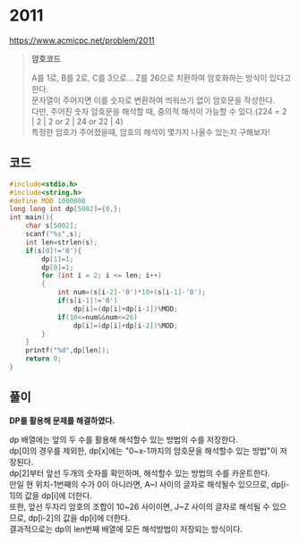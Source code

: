 # 2011
https://www.acmicpc.net/problem/2011
> **<p>암호코드</p>**
> A를 1로, B를 2로, C를 3으로... Z를 26으로 치환하여 암호화하는 방식이 있다고 한다.<br>
> 문자열이 주어지면 이를 숫자로 변환하여 띄워쓰기 없이 암호문을 작성한다.<br>
> 다만, 주어진 숫자 암호문을 해석할 때, 중의적 해석이 가능할 수 있다.(224 = 2 | 2 | 2 or 2 | 24 or 22 | 4)<br>
> 특정한 암호가 주어졌을때, 암호의 해석이 몇가지 나올수 있는지 구해보자!<br>

## 코드
```c
#include<stdio.h>
#include<string.h>
#define MOD 1000000
long long int dp[5002]={0,};
int main(){
    char s[5002];
    scanf("%s",s);
    int len=strlen(s);
    if(s[0]!='0'){
        dp[1]=1;
        dp[0]=1;
        for (int i = 2; i <= len; i++)
        {
            int num=(s[i-2]-'0')*10+(s[i-1]-'0');
            if(s[i-1]!='0')
                dp[i]=(dp[i]+dp[i-1])%MOD;
            if(10<=num&&num<=26)
                dp[i]=(dp[i]+dp[i-2])%MOD;
        }
    }
    printf("%d",dp[len]);
    return 0;
}
```

## 풀이
**DP를 활용해 문제를 해결하였다.**

dp 배열에는 앞의 두 수를 활용해 해석할수 있는 방법의 수를 저장한다.<br>
dp[0]의 경우를 제외한, dp[x]에는 "0~x-1까지의 암호문을 해석할수 있는 방법"이 저장된다.<br>
dp[2]부터 앞선 두개의 숫자를 확인하며, 해석할수 있는 방법의 수를 카운트한다.<br>
만일 현 위치-1번째의 수가 0이 아니라면, A~I 사이의 글자로 해석될수 있으므로, dp[i-1]의 값을 dp[i]에 더한다.<br>
또한, 앞선 두자리 암호의 조합이 10~26 사이이면, J~Z 사이의 글자로 해석될 수 있으므로, dp[i-2]의 값을 dp[i]에 더한다.<br>
결과적으로는 dp의 len번째 배열에 모든 해석방법이 저장되는 방식이다.<br>